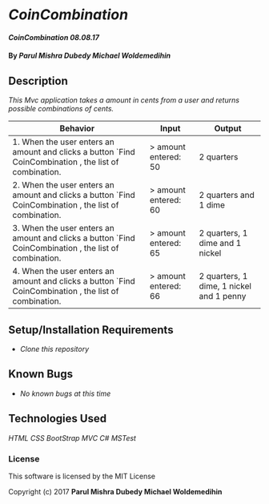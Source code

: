 # _CoinCombination_

#### _CoinCombination 08.08.17_

#### By _**Parul Mishra Dubedy Michael Woldemedihin**_

## Description

_This Mvc application takes a amount in cents from a user and returns possible combinations of cents._

| Behavior  | Input  | Output  |
|---|---|---|
|1.  When the user enters an amount and clicks a button `Find CoinCombination , the list of combination. | > amount entered: 50 <br> |2 quarters
|2.  When the user enters an amount and clicks a button `Find CoinCombination , the list of combination. | > amount entered: 60 <br> |2 quarters and 1 dime
|3.  When the user enters an amount and clicks a button `Find CoinCombination , the list of combination. | > amount entered: 65 <br> |2 quarters, 1 dime and 1 nickel
|4.  When the user enters an amount and clicks a button `Find CoinCombination , the list of combination. | > amount entered: 66 <br> |2 quarters, 1 dime, 1 nickel and 1 penny

## Setup/Installation Requirements

* _Clone this repository_

## Known Bugs

* _No known bugs at this time_

## Technologies Used

_HTML_
_CSS_
_BootStrap_
_MVC_
_C#_
_MSTest_
### License

This software is licensed by the MIT License

Copyright (c) 2017 **Parul Mishra Dubedy Michael Woldemedihin**
